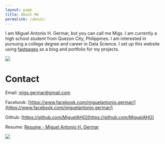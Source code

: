 ```yaml
---
layout: page
title: About Me
permalink: /about/
---
```


I am Miguel Antonio H. Germar, but you can call me Migs. I am currently a high school student from Quezon City, Philippines. I am interested in pursuing a college degree and career in Data Science. I set up this website using [fastpages](https://github.com/fastai/fastpages) as a blog and portfolio for my projects.

![](https://miguelahg.github.io/mahg-data-science/images/migs-germar.png)

# Contact

Email: migs.germar@gmail.com

Facebook: [https://www.facebook.com/miguelantonio.germar/](https://www.facebook.com/miguelantonio.germar/)

Github: [https://github.com/MiguelAHG](https://github.com/MiguelAHG)

Resume: [Resume - Miguel Antonio H. Germar](https://docs.google.com/document/d/e/2PACX-1vRCeFkbZ-tVoSm78rvn-jXAdSHZRfca4Piwfly-hmib-KX9Z0l7S0LKF0Hkuy5thncu-rHgOFkoRWFw/pub)

![](https://miguelahg.github.io/mahg-data-science/images/logo.png)